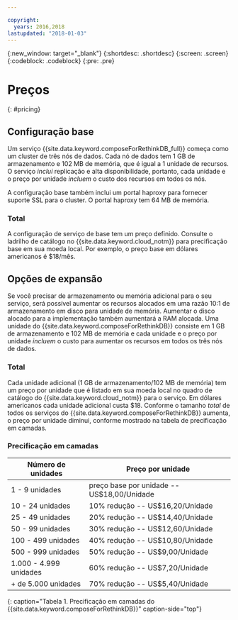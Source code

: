 ```yaml
---

copyright:
  years: 2016,2018
lastupdated: "2018-01-03"
---
```


{:new_window: target="_blank"}
{:shortdesc: .shortdesc}
{:screen: .screen}
{:codeblock: .codeblock}
{:pre: .pre}

# Preços
{: #pricing}

## Configuração base
Um serviço {{site.data.keyword.composeForRethinkDB_full}} começa como um cluster de três nós de dados. Cada nó de dados tem 1 GB de armazenamento e 102 MB de memória, que é igual a 1 unidade de recursos. O serviço _inclui_ replicação e alta disponibilidade, portanto, cada unidade e o preço por unidade _incluem_ o custo dos recursos em todos os nós.

A configuração base também inclui um portal haproxy para fornecer suporte SSL para o cluster. O portal haproxy tem 64 MB de memória.

### Total
A configuração de serviço de base tem um preço definido. Consulte o ladrilho de catálogo no {{site.data.keyword.cloud_notm}} para precificação base em sua moeda local. Por exemplo, o preço base em dólares americanos é $18/mês.

## Opções de expansão
Se você precisar de armazenamento ou memória adicional para o seu serviço, será possível aumentar os recursos alocados em uma razão 10:1 de armazenamento em disco para unidade de memória. Aumentar o disco alocado para a implementação também aumentará a RAM alocada. Uma unidade do {{site.data.keyword.composeForRethinkDB}} consiste em 1 GB de armazenamento e 102 MB de memória e cada unidade e o preço por unidade _incluem_ o custo para aumentar os recursos em todos os três nós de dados.

### Total
Cada unidade adicional (1 GB de armazenamento/102 MB de memória) tem um preço por unidade que é listado em sua moeda local no quadro de catálogo do {{site.data.keyword.cloud_notm}} para o serviço. Em dólares americanos cada unidade adicional custa $18. Conforme o tamanho _total_ de todos os serviços do {{site.data.keyword.composeForRethinkDB}} aumenta, o preço por unidade diminui, conforme mostrado na tabela de precificação em camadas.

### Precificação em camadas
Número de unidades|Preço por unidade
----------|-----------
1 - 9 unidades|preço base por unidade -- US$18,00/Unidade
10 - 24 unidades|10% redução -- US$16,20/Unidade
25 - 49 unidades|20% redução -- US$14,40/Unidade
50 - 99 unidades|30% redução -- US$12,60/Unidade
100 - 499 unidades|40% redução -- US$10,80/Unidade
500 - 999 unidades|50% redução -- US$9,00/Unidade
1.000 - 4.999 unidades|60% redução -- US$7,20/Unidade
+ de 5.000 unidades|70% redução -- US$5,40/Unidade
{: caption="Tabela 1. Precificação em camadas do {{site.data.keyword.composeForRethinkDB}}" caption-side="top"}
